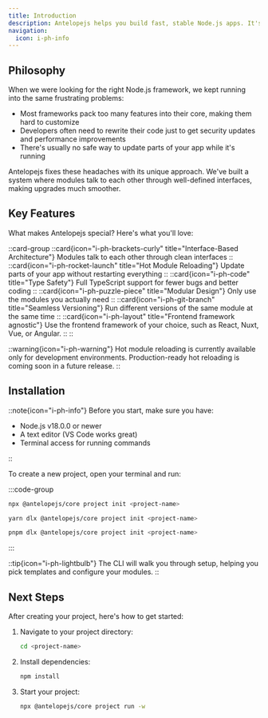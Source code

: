 ```yaml
---
title: Introduction
description: Antelopejs helps you build fast, stable Node.js apps. It's written in TypeScript and lets you create quality modules that work together smoothly.
navigation:
  icon: i-ph-info
---
```


## Philosophy

When we were looking for the right Node.js framework, we kept running into the same frustrating problems:

- Most frameworks pack too many features into their core, making them hard to customize
- Developers often need to rewrite their code just to get security updates and performance improvements
- There's usually no safe way to update parts of your app while it's running

Antelopejs fixes these headaches with its unique approach. We've built a system where modules talk to each other through well-defined interfaces, making upgrades much smoother.

## Key Features

What makes Antelopejs special? Here's what you'll love:

::card-group
::card{icon="i-ph-brackets-curly" title="Interface-Based Architecture"}
Modules talk to each other through clean interfaces
::
::card{icon="i-ph-rocket-launch" title="Hot Module Reloading"}
Update parts of your app without restarting everything
::
::card{icon="i-ph-code" title="Type Safety"}
Full TypeScript support for fewer bugs and better coding
::
::card{icon="i-ph-puzzle-piece" title="Modular Design"}
Only use the modules you actually need
::
::card{icon="i-ph-git-branch" title="Seamless Versioning"}
Run different versions of the same module at the same time
::
::card{icon="i-ph-layout" title="Frontend framework agnostic"}
Use the frontend framework of your choice, such as React, Nuxt, Vue, or Angular.
::
::

::warning{icon="i-ph-warning"}
Hot module reloading is currently available only for development environments. Production-ready hot reloading is coming soon in a future release.
::

## Installation

::note{icon="i-ph-info"}
Before you start, make sure you have:

- Node.js v18.0.0 or newer
- A text editor (VS Code works great)
- Terminal access for running commands

::

To create a new project, open your terminal and run:

:::code-group

```bash [npm]
npx @antelopejs/core project init <project-name>
```

```bash [yarn]
yarn dlx @antelopejs/core project init <project-name>
```

```bash [pnpm]
pnpm dlx @antelopejs/core project init <project-name>
```

:::

::tip{icon="i-ph-lightbulb"}
The CLI will walk you through setup, helping you pick templates and configure your modules.
::

## Next Steps

After creating your project, here's how to get started:

1. Navigate to your project directory:

   ```bash
   cd <project-name>
   ```

2. Install dependencies:

   ```bash
   npm install
   ```

3. Start your project:

   ```bash
   npx @antelopejs/core project run -w
   ```
